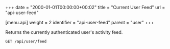 +++
date = "2000-01-01T00:00:00+00:02"
title = "Current User Feed"
url = "api-user-feed"

[menu.api]
  weight = 2
  identifier = "api-user-feed"
  parent = "user"
+++

Returns the currently authenticated user's activity feed.

```text
GET /api/user/feed
```
